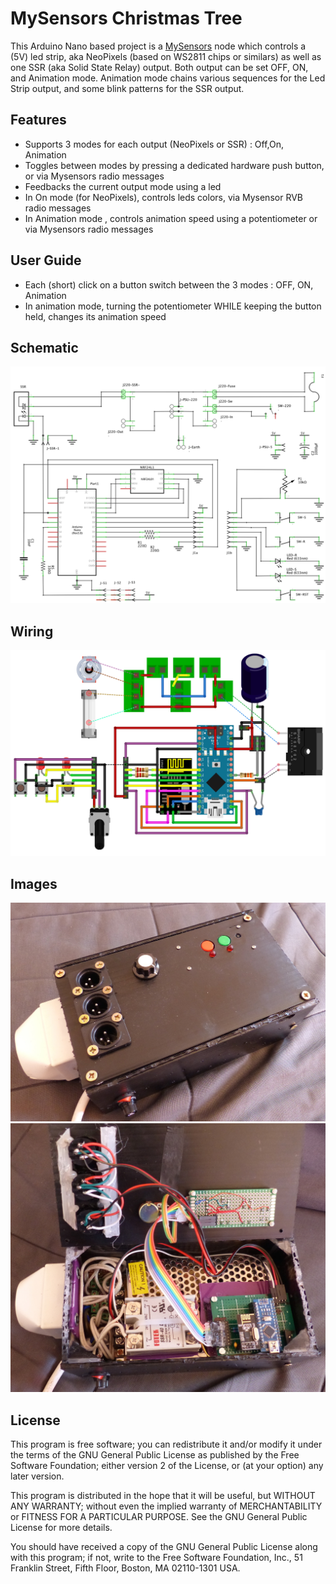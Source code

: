 # MySensors Christmas Tree

This Arduino Nano based project is a [MySensors](https://www.mysensors.org/)  node which controls a (5V) led strip, aka NeoPixels (based on WS2811 chips or similars) as well as one SSR (aka Solid State Relay) output. Both output can be set OFF, ON, and  Animation mode.
Animation mode chains various sequences for the Led Strip output, and some blink patterns for the SSR output.


## Features

- Supports 3 modes for each output (NeoPixels or SSR) : Off,On, Animation
- Toggles between modes by pressing a dedicated hardware push button, or via Mysensors radio messages
- Feedbacks the current output mode using a led
- In On mode (for NeoPixels), controls leds colors, via Mysensor RVB radio messages
- In Animation mode , controls animation speed using a potentiometer or via Mysensors radio messages


## User Guide

 - Each (short) click on a button switch between the 3 modes : OFF, ON, Animation
 - In animation mode, turning the potentiometer WHILE keeping the button held, changes its animation speed


## Schematic
![schematic](images/schematic.png)


## Wiring
![wiring](images/wiring.png)

## Images
![Box](images/img_box.jpg)
![OpenBox](images/img_open.jpg)


## License

This program is free software; you can redistribute it and/or modify it under the terms of the GNU General Public License as published by the Free Software Foundation; either version 2 of the License, or (at your option) any later version.

This program is distributed in the hope that it will be useful, but WITHOUT ANY WARRANTY; without even the implied warranty of MERCHANTABILITY or FITNESS FOR A PARTICULAR PURPOSE.  See the GNU General Public License for more details.

You should have received a copy of the GNU General Public License along with this program; if not, write to the Free Software Foundation, Inc., 51 Franklin Street, Fifth Floor, Boston, MA 02110-1301 USA.
